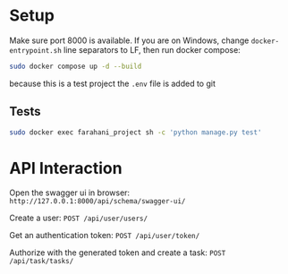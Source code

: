 # Setup
Make sure port 8000 is available. If you are on Windows, change `docker-entrypoint.sh` line separators to LF, then run docker compose:

```bash
sudo docker compose up -d --build
```
because this is a test project the `.env` file is added to git

## Tests
```bash
sudo docker exec farahani_project sh -c 'python manage.py test'
```

# API Interaction
Open the swagger ui in browser: 
`http://127.0.0.1:8000/api/schema/swagger-ui/`

Create a user: 
`POST /api/user/users/`

Get an authentication token: 
`POST /api/user/token/`

Authorize with the generated token and create a task: 
`POST /api/task/tasks/`
